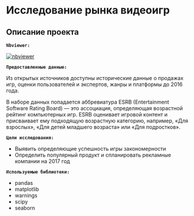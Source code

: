 # Исследование рынка видеоигр

## Описание проекта

**`Nbviewer:`** 

[![nbviewer](https://img.shields.io/badge/VIEW-nbviewer-orange)](https://nbviewer.org/github/prvdk/Yandex.Practicum.DA/blob/main/5_exploring_patterns_that_determine_the_success_of_games/5.%20Изучение%20закономерностей%2C%20определяющих%20успешность%20игр.ipynb)

**`Предоставленные данные:`**

Из открытых источников доступны исторические данные о продажах игр, оценки пользователей и экспертов, жанры и платформы до 2016 года.

В наборе данных попадается аббревиатура ESRB (Entertainment Software Rating Board) — это ассоциация, определяющая возрастной рейтинг компьютерных игр. ESRB оценивает игровой контент и присваивает ему подходящую возрастную категорию, например, «Для взрослых», «Для детей младшего возраста» или «Для подростков».

**`Цели исследования:`** 
* Выявить определяющие успешность игры закономерности
* Определить популярный продукт и спланировать рекламные компании на 2017 год

**`Используемые библиотеки:`**
* pandas
* matplotlib
* warnings
* scipy
* seaborn
